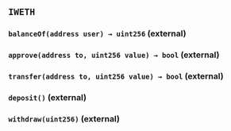 ## `IWETH`






### `balanceOf(address user) → uint256` (external)





### `approve(address to, uint256 value) → bool` (external)





### `transfer(address to, uint256 value) → bool` (external)





### `deposit()` (external)





### `withdraw(uint256)` (external)






